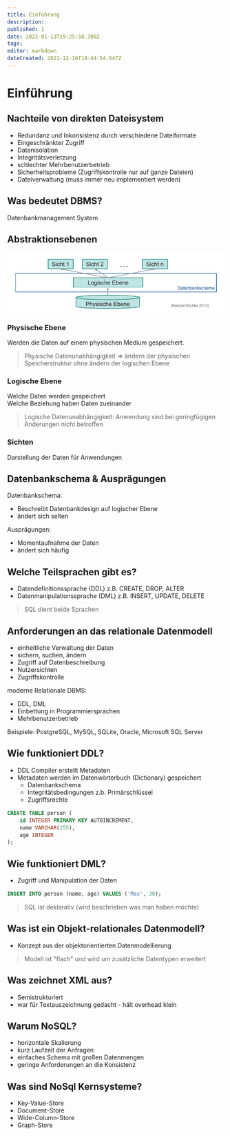 ```yaml
---
title: Einführung
description: 
published: 1
date: 2022-01-13T19:25:58.309Z
tags: 
editor: markdown
dateCreated: 2021-12-16T19:44:54.647Z
---
```


# Einführung


## Nachteile von direkten Dateisystem
- Redundanz und Inkonsistenz durch verschiedene Dateiformate
- Eingeschränkter Zugriff
- Datenisolation
- Integritätsverletzung
- schlechter Mehrbenutzerbetrieb 
- Sicherheitsprobleme (Zugriffskontrolle nur auf ganze Dateien)
- Dateiverwaltung (muss immer neu implementiert werden)

## Was bedeutet DBMS?
Datenbankmanagement System

## Abstraktionsebenen
![](/fom/semester-2/datenbankmanagement/datenebene.png)

### Physische Ebene
Werden die Daten auf einem physischen Medium gespeichert.
> Physische Datenunabhängigkeit => ändern der physischen Speicherstruktur ohne ändern der logischen Ebene
### Logische Ebene
Welche Daten werden gespeichert  
Welche Beziehung haben Daten zueinander
> Logische Datenunabhängigkeit: Anwendung sind bei geringfügigen Änderungen nicht betroffen 

### Sichten
Darstellung der Daten für Anwendungen

## Datenbankschema & Ausprägungen
Datenbankschema:
- Beschreibt Datenbankdesign auf logischer Ebene
- ändert sich selten

Ausprägungen:
- Momentaufnahme der Daten 
- ändert sich häufig

## Welche Teilsprachen gibt es?
- Datendefinitionssprache (DDL) z.B. CREATE, DROP, ALTER
- Datenmanipulationssprache (DML) z.B. INSERT, UPDATE, DELETE

> SQL dient beide Sprachen

## Anforderungen an das relationale Datenmodell
- einheitliche Verwaltung der Daten
- sichern, suchen, ändern
- Zugriff auf Datenbeschreibung
- Nutzersichten
- Zugriffskontrolle

moderne Relationale DBMS: 
- DDL, DML
- Einbettung in Programmiersprachen
- Mehrbenutzerbetrieb

Beispiele:
PostgreSQL, MySQL, SQLite, Oracle, Microsoft SQL Server

## Wie funktioniert DDL?
- DDL Compiler erstellt Metadaten
- Metadaten werden im Datenwörterbuch (Dictionary) gespeichert
	- Datenbankschema
	- Integritätsbedingungen z.b. Primärschlüssel
	- Zugriffsrechte

```sql	
CREATE TABLE person (
	id INTEGER PRIMARY KEY AUTOINCREMENT,
	name VARCHAR(255),
	age INTEGER
);
```

## Wie funktioniert DML?
- Zugriff und Manipulation der Daten

```sql
INSERT INTO person (name, age) VALUES ('Max', 30);
```	

> SQL ist deklarativ (wird beschrieben was man haben möchte)
## Was ist ein Objekt-relationales Datenmodell?
- Konzept aus der objektorientierten Datenmodellierung
> Modell ist "flach" und wird um zusätzliche Datentypen erweitert

## Was zeichnet XML aus?
- Semistrukturiert 
- war für Textauszeichnung gedacht - hält overhead klein

## Warum NoSQL?
- horizontale Skalierung
- kurz Laufzeit der Anfragen
- einfaches Schema mit großen Datenmengen
- geringe Anforderungen an die Konsistenz

## Was sind NoSql Kernsysteme?
- Key-Value-Store
- Document-Store
- Wide-Column-Store
- Graph-Store

